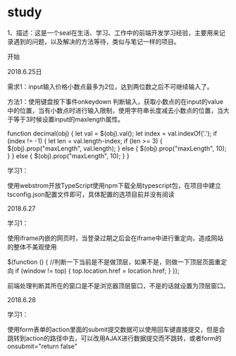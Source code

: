# study


1、描述：这是一个seal在生活、学习、工作中的前端开发学习经验，主要用来记录遇到的问题，以及解决的方法等待，类似与笔记一样的项目。


开始

2018.6.25日

需求1：input输入价格小数点最多为2位，达到两位数之后不可继续输入了。

方法1：使用键盘按下事件onkeydown 判断输入，获取小数点的在input的value中的位置，当有小数点时进行输入限制，使用字符串长度减去小数点的位置，当大于等于3时候设置input的maxlength属性。

function decimal(obj) {
    let val = $(obj).val();
    let index = val.indexOf('.');
    if (index != -1) {
        let len = val.length-index;
        if (len >= 3) {
            $(obj).prop("maxLength", val.length);
        } else {
            $(obj).prop("maxLength", 10);
        }
    } else {
        $(obj).prop("maxLength", 10);
    }
}

学习1：

使用webstrom开放TypeScript使用npm下载全局typescript包，在项目中建立tsconfig.json配置文件即可，具体配置的选项目前并没有阅读

2018.6.27

学习1：

使用iframe内嵌的网页时，当登录过期之后会在iframe中进行重定向，造成网站的整体不美观使用 

$(function () {
    //判断一下当前是不是做顶层，如果不是，则做一下顶层页面重定向
    if (window != top) {
        top.location.href = location.href;
    }
});

前端处理判断其所在的窗口是不是浏览器顶层窗口，不是的话就设置为顶层窗口。


2018.6.28

学习1：

使用form表单的action里面的submit提交数据可以使用回车键直接提交，但是会跳转到action的路径中去，可以改用AJAX进行数据提交而不跳转，或者form的onsubmit="return false"